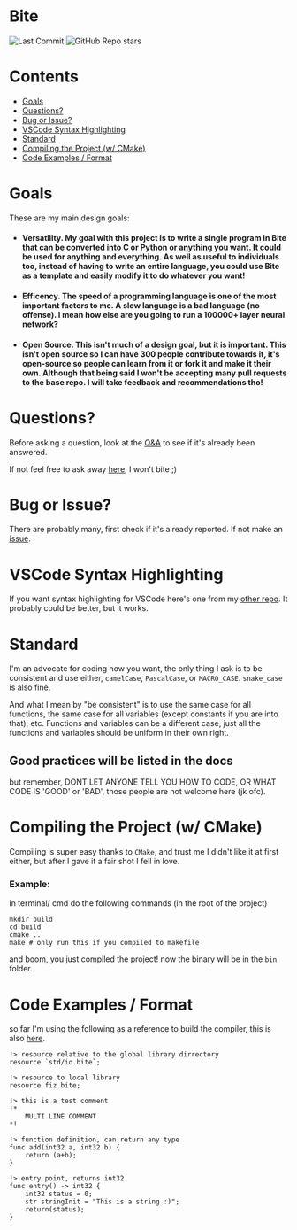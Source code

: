 # Bite
![Last Commit](https://img.shields.io/github/last-commit/ProgrammingNerdGit/Bite)
![GitHub Repo stars](https://img.shields.io/github/stars/ProgrammingNerdGit/Bite?style=social)

# Contents

* [Goals](#goals)
* [Questions?](#questions)
* [Bug or Issue?](#bug-or-issue)
* [VSCode Syntax Highlighting](#vscode-syntax-highlighting)
* [Standard](#standard)
* [Compiling the Project (w/ CMake)](#compiling-the-project-w-cmake)
* [Code Examples / Format](#code-examples--format)


# Goals
These are my main design goals:

* #### __Versatility__. My goal with this project is to write a single program in Bite that can be converted into C or Python or anything you want. It could be used for anything and everything. As well as useful to individuals too, instead of having to write an entire language, you could use Bite as a template and easily modify it to do whatever you want!

* #### __Efficency__. The speed of a programming language is one of the most important factors to me. A slow language is a bad language (no offense). I mean how else are you going to run a 100000+ layer neural network?

* #### __Open Source__. This isn't much of a design goal, but it is important. This isn't open source so I can have 300 people contribute towards it, it's open-source so people can learn from it or fork it and make it their own. Although that being said I won't be accepting many pull requests to the base repo. I will take feedback and recommendations tho!

# Questions?
Before asking a question, look at the [Q&A](https://github.com/ProgrammingNerdGit/Bite/discussions/categories/q-a) to see if it's already been answered.

If not feel free to ask away [here](https://github.com/ProgrammingNerdGit/Bite/discussions/new?category=q-a), I won't bite ;)

# Bug or Issue?
There are probably many, first check if it's already reported. If not make an [issue](https://github.com/ProgrammingNerdGit/Bite/issues/new).

# VSCode Syntax Highlighting
If you want syntax highlighting for VSCode here's one from my [other repo](https://github.com/ProgrammingNerdGit/VSCode-Bite-Syntax). It probably could be better, but it works.

# Standard
I'm an advocate for coding how you want, the only thing I ask is to be consistent and use either, `camelCase`, `PascalCase`, or `MACRO_CASE`. `snake_case` is also fine.

And what I mean by "be consistent" is to use the same case for all functions, the same case for all variables (except constants if you are into that), etc. Functions and variables can be a different case, just all the functions and variables should be uniform in their own right.

## __Good practices will be listed in the docs__
but remember, DONT LET ANYONE TELL YOU HOW TO CODE, OR WHAT CODE IS 'GOOD' or 'BAD', those people are not welcome here (jk ofc).

# Compiling the Project (w/ CMake)
Compiling is super easy thanks to `CMake`, and trust me I didn't like it at first either, but after I gave it a fair shot I fell in love.

### __Example__:

in terminal/ cmd do the following commands (in the root of the project)

```
mkdir build
cd build
cmake ..
make # only run this if you compiled to makefile
```

and boom, you just compiled the project! now the binary will be in the `bin` folder.

# Code Examples / Format

so far I'm using the following as a reference to build the compiler, this is also [here](https://github.com/ProgrammingNerdGit/Bite/blob/dev/test/format.bite).
```Bite
!> resource relative to the global library dirrectory
resource `std/io.bite`;

!> resource to local library
resource fiz.bite;

!> this is a test comment
!*
    MULTI LINE COMMENT
*!

!> function definition, can return any type
func add(int32 a, int32 b) {
    return (a+b);
}

!> entry point, returns int32
func entry() -> int32 {
    int32 status = 0;
    str stringInit = "This is a string :)";
    return(status);
}
```